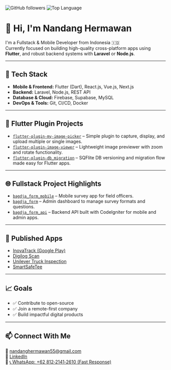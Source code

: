 ![GitHub followers](https://img.shields.io/github/followers/nandang55?style=social)
![Top Language](https://img.shields.io/github/languages/top/nandang55)

# 👋 Hi, I'm Nandang Hermawan

I'm a Fullstack & Mobile Developer from Indonesia 🇮🇩  
Currently focused on building high-quality cross-platform apps using **Flutter**, and robust backend systems with **Laravel** or **Node.js**.

---

## 🔧 Tech Stack
- **Mobile & Frontend:** Flutter (Dart), React.js, Vue.js, Next.js  
- **Backend:** Laravel, Node.js, REST API  
- **Database & Cloud:** Firebase, Supabase, MySQL  
- **DevOps & Tools:** Git, CI/CD, Docker

---

## 🚀 Flutter Plugin Projects
- [`flutter-plugin-my-image-picker`](https://github.com/nandang55/my_image_picker) – Simple plugin to capture, display, and upload multiple or single images.
- [`flutter-plugin-image-viewer`](https://github.com/nandang55/my_easy_image_viewer) – Lightweight image previewer with zoom and rotate functionality.
- [`flutter-plugin-db_migration`](https://github.com/nandang55/db_migration) – SQFlite DB versioning and migration flow made easy for Flutter apps.

---

## 🌐 Fullstack Project Highlights
- [`bagdja_form_mobile`](https://github.com/nandang55/bagdja_form_mobile) – Mobile survey app for field officers.
- [`bagdja_form`](https://github.com/nandang55/bagdja_form) – Admin dashboard to manage survey formats and questions.
- [`bagdja_form_api`](https://github.com/nandang55/bagdja_form_api) – Backend API built with CodeIgniter for mobile and admin apps.

---

## 📱 Published Apps
- [InovaTrack (Google Play)](https://play.google.com/store/search?q=inovatrack&c=apps&hl=en)
- [Digilog Scan](https://play.google.com/store/search?q=digilog+scan&c=apps&hl=en)
- [Unilever Truck Inspection](https://play.google.com/store/apps/details?id=com.enerren.unilever.trucinspection&hl=en)
- [SmartSafeTee](https://play.google.com/store/apps/details?id=com.enerren.smartsafetee&hl=en)

---

## 📈 Goals
- ✅ Contribute to open-source  
- ✅ Join a remote-first company  
- ✅ Build impactful digital products

---

## 📫 Connect With Me
📧 [nandanghermawan55@gmail.com](mailto:nandanghermawan55@gmail.com)  
💼 [LinkedIn](https://linkedin.com/in/nandang55)  
📱 [📞 WhatsApp: +62 812‑2141‑2610 (Fast Response)](https://wa.me/6281221412610)
